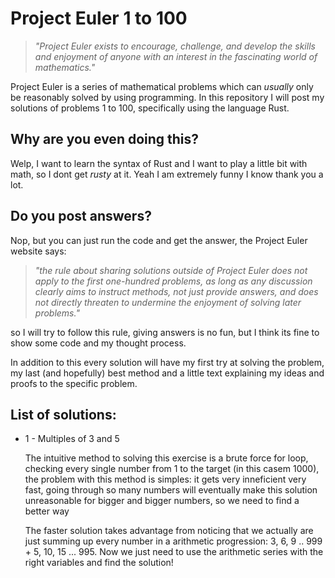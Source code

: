 # Project Euler 1 to 100

> *"Project Euler exists to encourage, challenge, and develop the skills and enjoyment of anyone with an interest in the fascinating world of mathematics."*

Project Euler is a series of mathematical problems which can *usually* only be reasonably solved by using programming. In this repository I will post my solutions of problems 1 to 100, specifically using the language Rust.

## Why are you even doing this?

Welp, I want to learn the syntax of Rust and I want to play a little bit with math, so I dont get *rusty* at it. Yeah I am extremely funny I know thank you a lot.

## Do you post answers?

Nop, but you can just run the code and get the answer, the Project Euler website says:

> *"the rule about sharing solutions outside of Project Euler does not apply to the first one-hundred problems, as long as any discussion clearly aims to instruct methods, not just provide answers, and does not directly threaten to undermine the enjoyment of solving later problems."*

so I will try to follow this rule, giving answers is no fun, but I think its fine to show some code and my thought process.

In addition to this every solution will have my first try at solving the problem, my last (and hopefully) best method and a little text explaining my ideas and proofs to the specific problem.

## List of solutions:

- 1 - Multiples of 3 and 5

    The intuitive method to solving this exercise is a brute force for loop, checking every single number from 1 to the target (in this casem 1000), the problem with this method is simples: it gets very inneficient very fast, going through so many numbers will eventually make this solution unreasonable for bigger and bigger numbers, so we need to find a better way

    The faster solution takes advantage from noticing that we actually are just summing up every number in a arithmetic progression: 3, 6, 9 .. 999 + 5, 10, 15 ... 995. Now we just need to use the arithmetic series with the right variables and find the solution!